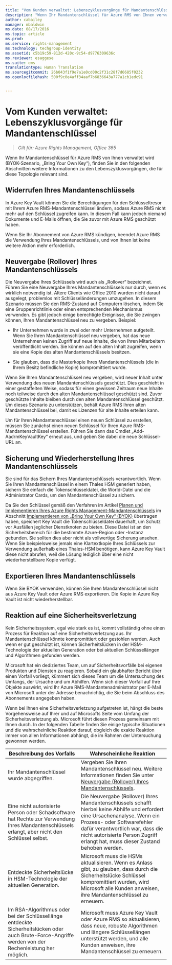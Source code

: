 ```yaml
---
title: "Vom Kunden verwaltet: Lebenszyklusvorgänge für Mandantenschlüssel | Azure RMS"
description: "Wenn Ihr Mandantenschlüssel für Azure RMS von Ihnen verwaltet wird (BYOK-Szenario, „Bring Your Own Key“), finden Sie in den folgenden Abschnitten weitere Informationen zu den Lebenszyklusvorgängen, die für diese Topologie relevant sind."
author: cabailey
manager: mbaldwin
ms.date: 08/17/2016
ms.topic: article
ms.prod: 
ms.service: rights-management
ms.technology: techgroup-identity
ms.assetid: c5b19c59-812d-420c-9c54-d9776309636c
ms.reviewer: esaggese
ms.suite: ems
translationtype: Human Translation
ms.sourcegitcommit: 26b043f1f9e7a1e0cd00c2f31c28f7d6685f0232
ms.openlocfilehash: 500f9c0e4aff34aaf7b6836643a777a1cb1edc91


---
```



# Vom Kunden verwaltet: Lebenszyklusvorgänge für Mandantenschlüssel

>*Gilt für: Azure Rights Management, Office 365*

Wenn Ihr Mandantenschlüssel für Azure RMS von Ihnen verwaltet wird (BYOK-Szenario, „Bring Your Own Key“), finden Sie in den folgenden Abschnitten weitere Informationen zu den Lebenszyklusvorgängen, die für diese Topologie relevant sind.

## Widerrufen Ihres Mandantenschlüssels
In Azure Key Vault können Sie die Berechtigungen für den Schlüsseltresor mit Ihrem Azure RMS-Mandantenschlüssel ändern, sodass Azure RMS nicht mehr auf den Schlüssel zugreifen kann. In diesem Fall kann jedoch niemand Dokumente und E-Mails öffnen, die Sie zuvor mit Azure RMS geschützt haben.

Wenn Sie Ihr Abonnement von Azure RMS kündigen, beendet Azure RMS die Verwendung Ihres Mandantenschlüssels, und von Ihnen ist keine weitere Aktion mehr erforderlich.


## Neuvergabe (Rollover) Ihres Mandantenschlüssels
Die Neuvergabe Ihres Schlüssels wird auch als „Rollover“ bezeichnet. Führen Sie eine Neuvergabe Ihres Mandantenschlüssels nur durch, wenn es wirklich notwendig ist. Ältere Clients wie Office 2010 wurden nicht darauf ausgelegt, problemlos mit Schlüsseländerungen umzugehen. In diesem Szenario müssen Sie den RMS-Zustand auf Computern löschen, indem Sie eine Gruppenrichtlinie oder einen entsprechenden Mechanismus verwenden. Es gibt jedoch einige berechtigte Ereignisse, die Sie zwingen können, Ihren Mandantenschlüssel neu zu vergeben. Beispiel:

-   Ihr Unternehmen wurde in zwei oder mehr Unternehmen aufgeteilt. Wenn Sie Ihren Mandantenschlüssel neu vergeben, hat das neue Unternehmen keinen Zugriff auf neue Inhalte, die von Ihren Mitarbeitern veröffentlicht werden. Sie können auf den alten Inhalt zugreifen, wenn sie eine Kopie des alten Mandantenschlüssels besitzen.

-   Sie glauben, dass die Masterkopie Ihres Mandantenschlüssels (die in Ihrem Besitz befindliche Kopie) kompromittiert wurde.

Wenn Sie Ihren Mandantenschlüssel neu vergeben, wird neuer Inhalt unter Verwendung des neuen Mandantenschlüssels geschützt. Dies geschieht in einer gestaffelten Weise, sodass für einen gewissen Zeitraum neue Inhalte noch teilweise durch den alten Mandantenschlüssel geschützt sind. Zuvor geschützte Inhalte bleiben durch den alten Mandantenschlüssel geschützt. Um dieses Szenario zu unterstützen, behält Azure RMS Ihren alten Mandantenschlüssel bei, damit es Lizenzen für alte Inhalte erteilen kann.

Um für Ihren Mandantenschlüssel einen neuen Schlüssel zu erstellen, müssen Sie zunächst einen neuen Schlüssel für Ihren Azure RMS-Mandantenschlüssel erstellen. Führen Sie dann das Cmdlet „Add-AadrmKeyVaultKey“ erneut aus, und geben Sie dabei die neue Schlüssel-URL an.

## Sicherung und Wiederherstellung Ihres Mandantenschlüssels
Sie sind für das Sichern Ihres Mandantenschlüssels verantwortlich. Wenn Sie Ihren Mandantenschlüssel in einem Thales HSM generiert haben, sichern Sie einfach die Tokenschlüsseldatei, die World-Datei und die Administrator Cards, um den Mandantenschlüssel zu sichern.

Da Sie den Schlüssel gemäß den Verfahren im Artikel [Planen und Implementieren Ihres Azure Rights Management-Mandantenschlüssels](../plan-design/plan-implement-tenant-key.md) im Abschnitt [Implementieren von „Bring Your Own Key“ (BYOK)](../plan-design/plan-implement-tenant-key.md#implementing-your-azure-rights-management-tenant-key) übertragen haben, speichert Key Vault die Tokenschlüsseldatei dauerhaft, um Schutz vor Ausfällen jeglicher Dienstknoten zu bieten. Diese Datei ist an den Sicherheitsbereich für die bestimmte Azure-Region oder -Instanz gebunden. Sie sollten dies aber nicht als vollwertige Sicherung ansehen. Wenn Sie beispielsweise jemals eine Klartextkopie Ihres Schlüssels zur Verwendung außerhalb eines Thales-HSM benötigen, kann Azure Key Vault diese nicht abrufen, weil die Lösung lediglich über eine nicht wiederherstellbare Kopie verfügt.

## Exportieren Ihres Mandantenschlüssels
Wenn Sie BYOK verwenden, können Sie Ihren Mandantenschlüssel nicht aus Azure Key Vault oder Azure RMS exportieren. Die Kopie in Azure Key Vault ist nicht wiederherstellbar. 

## Reaktion auf eine Sicherheitsverletzung
Kein Sicherheitssystem, egal wie stark es ist, kommt vollständig ohne einen Prozess für Reaktion auf eine Sicherheitsverletzung aus. Ihr Mandantenschlüssel könnte kompromittiert oder gestohlen werden. Auch wenn er gut geschützt ist, können Sicherheitslücken in der HSM-Technologie der aktuellen Generation oder bei aktuellen Schlüssellängen und Algorithmen gefunden werden.

Microsoft hat ein dediziertes Team, um auf Sicherheitsvorfälle bei eigenen Produkten und Diensten zu reagieren. Sobald ein glaubhafter Bericht über einen Vorfall vorliegt, kümmert sich dieses Team um die Untersuchung des Umfangs, der Ursache und um Abhilfen. Wenn sich dieser Vorfall auf Ihre Objekte auswirkt, wird Ihr Azure RMS-Mandantenadministrator per E-Mail von Microsoft unter der Adresse benachrichtig, die Sie beim Abschluss des Abonnements angegeben haben.

Wenn bei Ihnen eine Sicherheitsverletzung aufgetreten ist, hängt die beste Vorgehensweise auf Ihrer und auf Microsofts Seite vom Umfang der Sicherheitsverletzung ab. Microsoft führt diesen Prozess gemeinsam mit Ihnen durch. In der folgenden Tabelle finden Sie einige typische Situationen und die wahrscheinliche Reaktion darauf, obgleich die exakte Reaktion immer von allen Informationen abhängt, die im Rahmen der Untersuchung gewonnen werden.

|Beschreibung des Vorfalls|Wahrscheinliche Reaktion|
|------------------------|-------------------|
|Ihr Mandantenschlüssel wurde abgegriffen.|Vergeben Sie Ihren Mandantenschlüssel neu. Weitere Informationen finden Sie unter [Neuvergabe (Rollover) Ihres Mandantenschlüssels](#re-key-your-tenant-key).|
|Eine nicht autorisierte Person oder Schadsoftware hat Rechte zur Verwendung Ihres Mandantenschlüssels erlangt, aber nicht den Schlüssel selbst.|Die Neuvergabe (Rollover) Ihres Mandantenschlüssels schafft hierbei keine Abhilfe und erfordert eine Ursachenanalyse. Wenn ein Prozess- oder Softwarefehler dafür verantwortlich war, dass die nicht autorisierte Person Zugriff erlangt hat, muss dieser Zustand behoben werden.|
|Entdeckte Sicherheitslücke in HSM-Technologie der aktuellen Generation.|Microsoft muss die HSMs aktualisieren. Wenn es Anlass gibt, zu glauben, dass durch die Sicherheitslücke Schlüssel kompromittiert wurden, wird Microsoft alle Kunden anweisen, ihre Mandantenschlüssel zu erneuern.|
|Im RSA-Algorithmus oder bei der Schlüssellänge entdeckte Sicherheitslücken oder auch Brute-Force-Angriffe werden von der Rechenleistung her möglich.|Microsoft muss Azure Key Vault oder Azure RMS so aktualisieren, dass neue, robuste Algorithmen und längere Schlüssellängen unterstützt werden, und alle Kunden anweisen, ihre Mandantenschlüssel zu erneuern.|





<!--HONumber=Aug16_HO4-->


